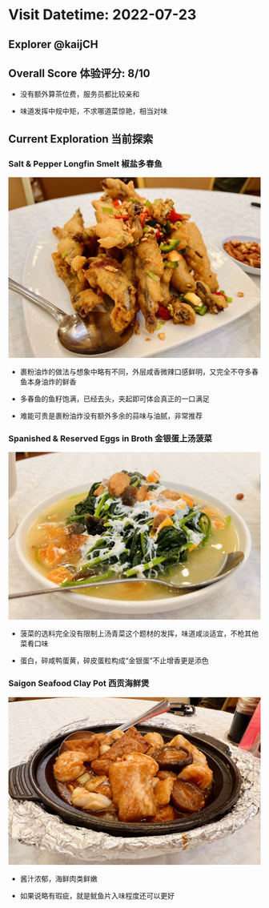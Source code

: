 # Visit Datetime: 2022-07-23

## Explorer @kaijCH

## Overall Score 体验评分: 8/10

- 没有额外算茶位费，服务员都比较亲和

- 味道发挥中规中矩，不求哪道菜惊艳，相当对味

## Current Exploration 当前探索

### Salt & Pepper Longfin Smelt 椒盐多春鱼

![Salt & Pepper Longfin Smelt](Pix2022Jul23rd/Salt_%26_Pepper_Longfin_Smelt.jpeg)

- 裹粉油炸的做法与想象中略有不同，外层咸香微辣口感鲜明，又完全不夺多春鱼本身油炸的鲜香

- 多春鱼的鱼籽饱满，已经去头，夹起即可体会真正的一口满足

- 难能可贵是裹粉油炸没有额外多余的蒜味与油腻，非常推荐

### Spanished & Reserved Eggs in Broth 金银蛋上汤菠菜

![Spanished & Reserved Eggs in Broth](Pix2022Jul23rd/Spinach_%26_Reserved_Eggs_in_Broth.jpeg)

- 菠菜的选料完全没有限制上汤青菜这个题材的发挥，味道咸淡适宜，不枪其他菜肴口味

- 蛋白，碎咸鸭蛋黄，碎皮蛋粒构成“金银蛋”不止增香更是添色

### Saigon Seafood Clay Pot 西贡海鲜煲

![Saigon Seafood Clay Pot](Pix2022Jul23rd/Saigon_Seafood_Clay_Pot.jpeg)

- 酱汁浓郁，海鲜肉类鲜嫩

- 如果说略有瑕疵，就是鱿鱼片入味程度还可以更好
